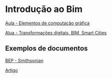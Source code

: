 # Introdução ao Bim

[Aula - Elementos de computação gráfica](https://255ribeiro.github.io/Aulas_FFR/aulas/bim_intro/index.html)

[Alua - Transformações digitais, BIM, Smart Cities](https://255ribeiro.github.io/digital_transformations_2023_01_16/aula/index.html)


## Exemplos de documentos

[BEP -  Smithsonian](sf-bim-project-execution-plan-template_apr2021.docx)

[Artigo](BEP_research_gate.pdf)

<!-- [IFC](...) -->